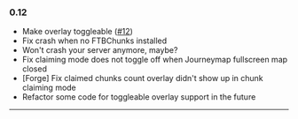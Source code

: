 ### 0.12
- Make overlay toggleable ([#12](https://github.com/frank89722/JourneyMapIntegration/issues/12))
- Fix crash when no FTBChunks installed
- Won't crash your server anymore, maybe?
- Fix claiming mode does not toggle off when Journeymap fullscreen map closed
- [Forge] Fix claimed chunks count overlay didn't show up in chunk claiming mode
- Refactor some code for toggleable overlay support in the future
---